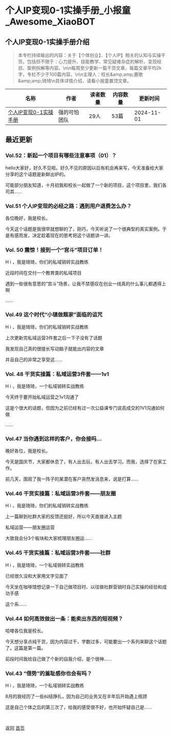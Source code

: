# 个人IP变现0-1实操手册_小报童_Awesome_XiaoBOT

## 个人IP变现0-1实操手册介绍
> 本专栏持续输出的内容：关于【个体创业】、【个人IP】相关的认知与实操干货。包括但不限于：心力提升、技能教学、常见疑难杂症的解析、变现经验、案例拆解等内容。\n\n每周至少更新一篇干货文章，每篇文章平均2k字，专栏不少于100篇内容。\n\n主理人：校长&amp;amp;amp;鹿歌&amp;amp;amp;琦琦\n具体详情介绍，请看小报童置顶文章。  
  


|名称|作者|读者数量|内容数量|更新时间|
|---|---|---|---|---|
|[个人IP变现0-1实操手册](https://xiaobot.net/p/IP2024?refer=9c3f1c95-a052-465a-9902-f6d75080262a)|强的可怕团队|29人|53篇|2024-11-01|

## 最近更新
### Vol.52：新起一个项目有哪些注意事项（01）？

hello大家好，好久不见啦。好久不见的原因以后有机会再来写，今天准备给大家分享的这个话题是新鲜出炉的。

可能部分朋友知道，十月初我和校长一起做了一个新的项目，这个项目里，我们各司其......

### Vol.51 个人IP变现的必经之路：遇到用户退费怎么办？

各位晚好，我是校长。

今天这个话题是我很早就想聊的了，刚巧，今天听说了一个很典型的真实案例。于是有感而发，决定趁着现在的思考把这个话题讲一讲。

### Vol. 50 震惊！接到一个“宫斗”项目订单！

H i ，我是琦琦，你们的私域销转实战教练

近段时间在交付一个教育类的私域项目

遇到一些很有意思的“宫斗”场景，让我不禁感叹在创业一线真的什么事儿都遇得上啊

......

### Vol.49 这个时代“小镇做题家”面临的诅咒

H i ，我是琦琦，你们的私域销转实战教练

上次更新完私域运营3件套之后一下子没有了话题

我发现自己真的很擅长写动脑子就能出内容的文章

并且自己的非常之享受这......

### Vol. 48 干货实操篇：私域运营3件套——1v1

H i ，我是琦琦，一个私域销转实战教练

今天终于要开始私域运营之1v1沟通了

这是个很大的话题，但因为之前已经有过一次公益课专门说高成交的1V1沟通如何做

......

### Vol.47 当你遇到这样的客户，你会接吗...

晚好各位，我是校长。

今天是国庆节，大家都休息了，有人出去玩，有人出去学习。而我，选择了在家工作。

前几天，围观了我一阵子的某潜在客户突然发消息来，说是打算......

### Vol.46 干货实操篇：私域运营3件套——朋友圈

H i ，我是琦琦，你们的私域销转实战教练

上一篇聊到社群大家的反馈还挺好，所以今天直接进入主题

私域运营——朋友圈运营

大致我会分3个板块和大家梳理朋友圈运......

### Vol.45 干货实操篇：私域运营3件套——社群

H i ，我是琦琦，一个私域销转实战教练

已经很久没和大家用文字见面了

今天坐在咖啡馆想记录一下自己做项目时、以往做社群营销时自己实操的经验和成功手感

这个系......

### Vol.44 如何高效做出一条：能卖出东西的短视频？

哈喽各位我是校长。

今天想分享点纯干货，因为内容过干，字数过多，可能要出一个系列来聊这个话题了。这篇是第一篇。

前段时间我给自己做了个新的自我介绍，是个很神......

### Vol.43 “借势”的羞耻感你也会有吗？

H i ，我是琦琦，一个私域销转实战教练

8月的我经历了一些纠结挣扎，因为自己的业务又在半年后开始遇上瓶颈

这是自己个体之后的第三次了，给我的感受很不好，也开始怀疑自己是......


<a href="https://github.com/Reno9527/awesome-xiaobot" style="color: white; text-decoration: none;">awesome-xiaobot</a>

返回 [首页](../README.md)
